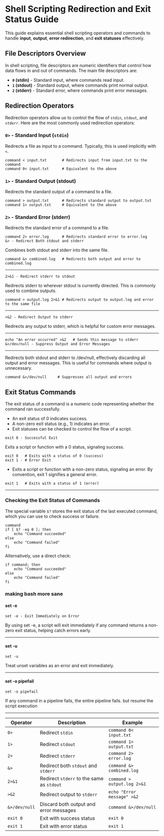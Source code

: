 # Shell Scripting Redirection and Exit Status Guide

This guide explains essential shell scripting operators and commands to handle **input**, **output**, **error redirection**, and **exit statuses** effectively.

## File Descriptors Overview

In shell scripting, file descriptors are numeric identifiers that control how data flows in and out of commands. The main file descriptors are:

- **`0` (stdin)** - Standard input, where commands read input.
- **`1` (stdout)** - Standard output, where commands print normal output.
- **`2` (stderr)** - Standard error, where commands print error messages.

## Redirection Operators

Redirection operators allow us to control the flow of `stdin`, `stdout`, and `stderr`. Here are the most commonly used redirection operators:

### `0>` - Standard Input (`stdin`)

Redirects a file as input to a command. Typically, this is used implicitly with `<`.

```
command < input.txt       # Redirects input from input.txt to the command
command 0< input.txt      # Equivalent to the above
```


### `1>` - Standard Output (stdout)
Redirects the standard output of a command to a file.

```
command > output.txt      # Redirects standard output to output.txt
command 1> output.txt     # Equivalent to the above
```

### `2>` - Standard Error (stderr)
Redirects the standard error of a command to a file.


```
command 2> error.log      # Redirects standard error to error.log
&> - Redirect Both stdout and stderr
```
Combines both stdout and stderr into the same file.

```
command &> combined.log   # Redirects both output and error to combined.log
```

---

```
2>&1 - Redirect stderr to stdout
```
Redirects stderr to wherever stdout is currently directed. This is commonly used to combine outputs.


```
command > output.log 2>&1 # Redirects output to output.log and error to the same file
```

---

```
>&2 - Redirect Output to stderr
```
Redirects any output to stderr, which is helpful for custom error messages.

---

```
echo "An error occurred" >&2   # Sends this message to stderr
&>/dev/null - Suppress Output and Error Messages
```

---

Redirects both stdout and stderr to /dev/null, effectively discarding all output and error messages. This is useful for commands where output is unnecessary.
```
command &>/dev/null     # Suppresses all output and errors
```

## Exit Status Commands
The exit status of a command is a numeric code representing whether the command ran successfully.

- An exit status of 0 indicates success.
- A non-zero exit status (e.g., 1) indicates an error.
- Exit statuses can be checked to control the flow of a script.

```
exit 0 - Successful Exit
```
Exits a script or function with a 0 status, signaling success.
```
exit 0   # Exits with a status of 0 (success)
exit 1 - #‌ Error Exit
```
- Exits a script or function with a non-zero status, signaling an error. By convention, exit 1 signifies a general error.

```
exit 1   # Exits with a status of 1 (error)
```

---


### Checking the Exit Status of Commands



The special variable `$?` stores the exit status of the last executed command, which you can use to check success or failure.


```
command
if [ $? -eq 0 ]; then
    echo "Command succeeded"
else
    echo "Command failed"
fi
```

Alternatively, use a direct check:

```
if command; then
    echo "Command succeeded"
else
    echo "Command failed"
fi
```

### making bash more sane 

#### set -e 
```
set -e - Exit Immediately on Error
```
By using set -e, a script will exit immediately if any command returns a non-zero exit status, helping catch errors early.

---

#### set -u  

```
set -u
```

Treat unset variables as an error and exit immediately.

---

#### set -o pipefail

```
set -o pipefail
```
If any command in a pipeline fails, the entire pipeline fails. but resume the script execution


---


| Operator       | Description                                 | Example                        |
|----------------|---------------------------------------------|--------------------------------|
| `0>`           | Redirect `stdin`                           | `command 0< input.txt`         |
| `1>`           | Redirect `stdout`                          | `command 1> output.txt`        |
| `2>`           | Redirect `stderr`                          | `command 2> error.log`         |
| `&>`           | Redirect both `stdout` and `stderr`        | `command &> combined.log`      |
| `2>&1`         | Redirect `stderr` to the same as `stdout`  | `command > output.log 2>&1`    |
| `>&2`          | Redirect output to `stderr`                | `echo "Error message" >&2`     |
| `&>/dev/null`  | Discard both output and error messages     | `command &>/dev/null`          |
| `exit 0`       | Exit with success status                   | `exit 0`                       |
| `exit 1`       | Exit with error status                     | `exit 1`                       |
